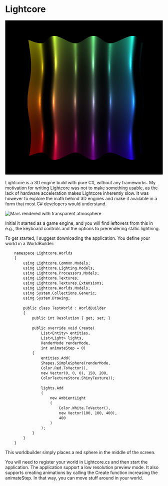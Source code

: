 # Lightcore

![Example](https://raw.githubusercontent.com/kristofferkjeldby/Lightcore/master/Examples/1.png)

Lightcore is a 3D engine build with pure C#, without any frameworks. My motivation for writing Lightcore was not to make something usable, as the lack of hardware acceleration makes Lightcore inherently slow. It was however to explore the math behind 3D engines and make it available in a form that most C# developers would understand.

![Mars rendered with transparent atmosphere](https://raw.githubusercontent.com/kristofferkjeldby/Lightcore/master/Transparent.png)

Initial it started as a game engine, and you will find leftovers from this in e.g., the keyboard controls and the options to prerendering static lightning.

To get started, I suggest downloading the application. You define your world in a WorldBuilder:
```
    namespace Lightcore.Worlds
    {
        using Lightcore.Common.Models;
        using Lightcore.Lighting.Models;
        using Lightcore.Processors.Models;
        using Lightcore.Textures;
        using Lightcore.Textures.Extensions;
        using Lightcore.Worlds.Models;
        using System.Collections.Generic;
        using System.Drawing;
    
        public class TestWorld : WorldBuilder
        {
            public int Resolution { get; set; }
    
            public override void Create(
	            List<Entity> entities, 
	            List<Light> lights, 
	            RenderMode renderMode, 
	            int animateStep = 0)
            {
                entities.Add(
                Shapes.SimpleSphere(renderMode, 
                Color.Red.ToVector(), 
                new Vector(0, 0, 0), 150, 200, 
                ColorTextureStore.ShinyTexture));
    
                lights.Add
                (
                    new AmbientLight
                    (
                        Color.White.ToVector(),
                        new Vector(100, 100, 400),
                        400
                    )
                );
            }
        }
    }
```

This worldbuilder simply places a red sphere in the middle of the screen.

You will need to register your world in Lightcore.cs and then start the application. The application support a low resolution preview mode. It also supports creating animations by calling the Create function increasing the animateStep. In that way, you can move stuff around in your world.

